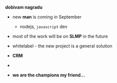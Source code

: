 **dobivam nagradu**

* new **man** is coming in September
	* nodejs, `javascript` dev
* most of the work will be on **SLMP** in the future 

* whitelabel - the new project is a general solution
* **CRM**
* 

* **we are the champions my friend...**



